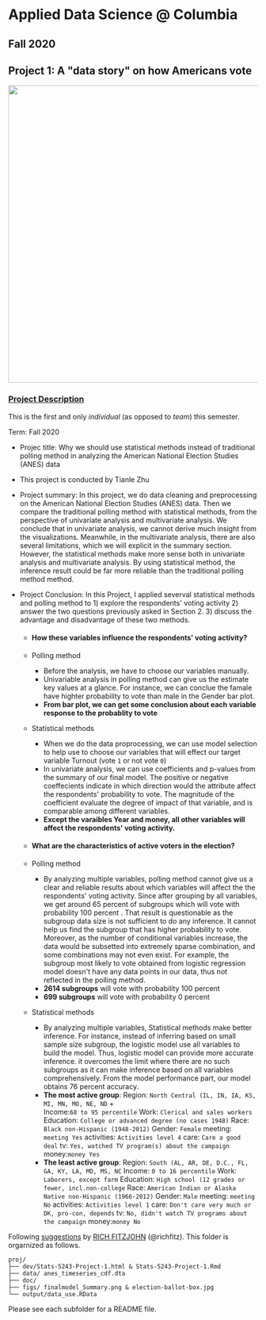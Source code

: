 # Applied Data Science @ Columbia
## Fall 2020
## Project 1: A "data story" on how Americans vote

<img src="figs/election-ballot-box.jpg" width="600">

### [Project Description](doc/)
This is the first and only *individual* (as opposed to *team*) this semester. 

Term: Fall 2020

+ Projec title: Why we should use statistical methods instead of traditional polling method in analyzing the American National Election Studies (ANES) data
+ This project is conducted by Tianle Zhu

+ Project summary: In this project, we do data cleaning and preprocessing on the American National Election Studies (ANES) data. Then we compare the traditional polling method with statistical methods, from the perspective of univariate analysis and multivariate analysis. We conclude that in univariate analysis, we cannot derive much insight from the visualizations. Meanwhile, in the multivariate analysis, there are also several limitations, which we will explicit in the summary section. However, the statistical methods make more sense both in univariate analysis and multivariate analysis. By using statistical method, the inference result could be far more reliable than the traditional polling method method. 

+ Project Conclusion: 
In this Project, I applied severval statistical methods and polling method to 1) explore the respondents' voting activity 2) answer the two questions previously asked in Section 2. 3) discuss the advantage and disadvantage of these two methods.

   + #### **How these variables influence the respondents' voting activity?**
   + Polling method
     + Before the analysis, we have to choose our variables manually. 
     + Univariable analysis in polling method can give us the estimate key values at a glance. For instance, we can conclue the famale have highter probability to vote than male in the Gender bar plot. 
     + **From bar plot, we can get some conclusion about each variable response to the probablity to vote**
 
   + Statistical methods
     + When we do the data proprocessing, we can use model selection to help use to choose our variables that will effect our target variable Turnout (vote `1` or not vote `0`)
     + In univariate analysis, we can use coefficients and p-values from the summary of our final model. The positive or negative coeffecients indicate in which direction would the attribute affect the respondents' probability to vote. The magnitude of the coefficient evaluate the degree of impact of that variable, and is comparable among different variables.
     + **Except the varaibles Year and money, all other variables will affect the respondents' voting activity.** 

   + #### **What are the characteristics of active voters in the election?**
   + Polling method
     + By analyzing multiple variables, polling method cannot give us a clear and reliable results about which variables will affect the the respondents' voting activity. Since after grouping by all variables, we get around 65 percent of subgroups which will vote with probability 100 percent . That result is questionable as the subgroup data size is not sufficient to do any inference. It cannot help us find the subgroup that has higher probability to vote. Moreover, as the number of conditional variables increase, the data would be subsetted into extremely sparse combination, and some combinations may not even exist. For example, the subgroup most likely to vote obtained from logistic regression model doesn't have any data points in our data, thus not reflected in the polling method. 
     + **2614 subgroups** will vote with probability 100 percent 
     + **699 subgroups** will vote with probability 0 percent 
 
   + Statistical methods
     + By analyzing multiple variables, Statistical methods make better inference. For instance, instead of inferring based on small sample size subgroup, the logistic model use all variables to build the model. Thus, logistic model can provide more accurate inference. it overcomes the limit where there are no such subgroups as it can make inference based on all variables comprehensively. From the model performance part, our model obtains 76 percent  accuracy.
     + **The most active group**: Region: `North Central (IL, IN, IA, KS, MI, MN, MO, NE, ND` +  
                            Income:`68 to 95 percentile`
                            Work: `Clerical and sales workers`
                            Education: `College or advanced degree (no cases 1948)`
                            Race: `Black non-Hispanic (1948-2012)`
                            Gender: `Female`
                            meeting: `meeting Yes`
                            activities: `Activities level 4`
                            care: `Care a good deal`
                            tv: `Yes, watched TV program(s) about the campaign`
                            money:`money Yes` 
     + **The least active group**: Region: `South (AL, AR, DE, D.C., FL, GA, KY, LA, MD, MS, NC` 
                            Income: `0 to 16 percentile`
                            Work: `Laborers, except farm`
                            Education: `High school (12 grades or fewer, incl.non-college`
                            Race: `American Indian or Alaska Native non-Hispanic (1966-2012)`
                            Gender: `Male`
                            meeting: `meeting No`
                            activities: `Activities level 1`
                            care: `Don't care very much or DK, pro-con, depends`
                            tv: `No, didn't watch TV programs about the campaign`
                            money:`money No` 

Following [suggestions](http://nicercode.github.io/blog/2013-04-05-projects/) by [RICH FITZJOHN](http://nicercode.github.io/about/#Team) (@richfitz). This folder is orgarnized as follows.

```
proj/
├── dev/Stats-5243-Project-1.html & Stats-5243-Project-1.Rmd
├── data/ anes_timeseries_cdf.dta
├── doc/
├── figs/ finalmodel_Summary.png & election-ballot-box.jpg
└── output/data_use.RData
```

Please see each subfolder for a README file.
